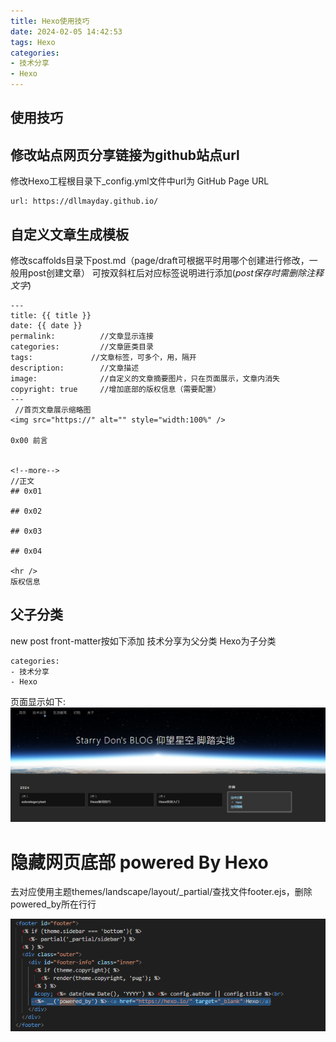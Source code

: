 ```yaml
---
title: Hexo使用技巧
date: 2024-02-05 14:42:53
tags: Hexo
categories:
- 技术分享
- Hexo
---
```


## 使用技巧

## 修改站点网页分享链接为github站点url

修改Hexo工程根目录下_config.yml文件中url为 GitHub Page URL

```
url: https://dllmayday.github.io/
```
<!--more-->

## 自定义文章生成模板

修改scaffolds目录下post.md（page/draft可根据平时用哪个创建进行修改，一般用post创建文章）
可按双斜杠后对应标签说明进行添加(*post保存时需删除注释文字*)
```
---
title: {{ title }}
date: {{ date }}
permalink:          //文章显示连接
categories:         //文章匪类目录
tags:             //文章标签，可多个，用，隔开
description:        //文章描述
image:              //自定义的文章摘要图片，只在页面展示，文章内消失
copyright: true     //增加底部的版权信息（需要配置）
---
 //首页文章展示缩略图
<img src="https://" alt="" style="width:100%" />

0x00 前言


<!--more-->
//正文
## 0x01 

## 0x02

## 0x03

## 0x04

<hr />
版权信息
```
## 父子分类
new post front-matter按如下添加
技术分享为父分类
Hexo为子分类
```
categories: 
- 技术分享
- Hexo
```
页面显示如下:
![alt text](../images/subcatory.png)

# 隐藏网页底部 powered By Hexo

去对应使用主题themes/landscape/layout/_partial/查找文件footer.ejs，删除powered_by所在行行

![alt text](../images/hidepowerby.png)